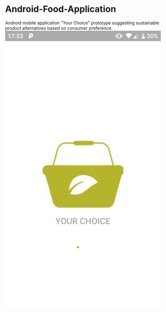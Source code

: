 # Android-Food-Application
Android mobile application "Your Choice"  prototype suggesting sustainable product alternatives based on consumer preference.
![](ScreenShots/Screenshot_20200713-175334.png)
